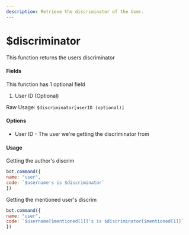 ```yaml
---
description: Retrieve the discriminator of the User.
---
```


# $discriminator

This function returns the users discriminator

#### Fields

This function has 1 optional field

1. User ID (Optional)

Raw Usage: `$discriminator[userID (optional)]`

#### Options

* User ID - The user we're getting the discriminator from

#### Usage

Getting the author's discrim

```javascript
bot.command({
name: "user", 
code: `$username's is $discriminator`
})
```

Getting the mentioned user's discrim

```javascript
bot.command({
name: "user", 
code: `$username[$mentioned[1]]'s is $discriminator[$mentioned[1]]`
})
```
